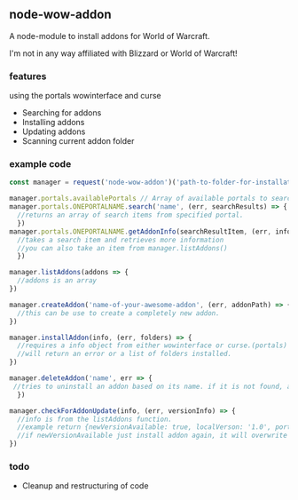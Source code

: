 ## node-wow-addon
A node-module to install addons for World of Warcraft.

I'm not in any way affiliated with Blizzard or World of Warcraft!

### features
using the portals wowinterface and curse
* Searching for addons
* Installing addons
* Updating addons
* Scanning current addon folder



### example code
```javascript
const manager = request('node-wow-addon')('path-to-folder-for-installation')

manager.portals.availablePortals // Array of available portals to search from, 'wowinterface', 'curse'
manager.portals.ONEPORTALNAME.search('name', (err, searchResults) => {
  //returns an array of search items from specified portal.
  })
manager.portals.ONEPORTALNAME.getAddonInfo(searchResultItem, (err, info) => {
  //takes a search item and retrieves more information
  //you can also take an item from manager.listAddons()
  })

manager.listAddons(addons => {
  //addons is an array  
})

manager.createAddon('name-of-your-awesome-addon', (err, addonPath) => {
  //this can be use to create a completely new addon.
})

manager.installAddon(info, (err, folders) => {
  //requires a info object from either wowinterface or curse.(portals)
  //will return an error or a list of folders installed.
})

manager.deleteAddon('name', err => {
 //tries to uninstall an addon based on its name. if it is not found, and error will be returned
  })

manager.checkForAddonUpdate(info, (err, versionInfo) => {
  //info is from the listAddons function.
  //example return {newVersionAvailable: true, localVerson: '1.0', portalVersion: '2.0'}
  //if newVersionAvailable just install addon again, it will overwrite previous.
})
```



### todo
* Cleanup and restructuring of code
